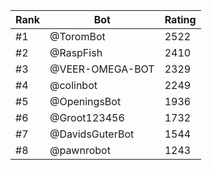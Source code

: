 Rank|Bot|Rating
---|---|---
#1|@ToromBot|2522
#2|@RaspFish|2410
#3|@VEER-OMEGA-BOT|2329
#4|@colinbot|2249
#5|@OpeningsBot|1936
#6|@Groot123456|1732
#7|@DavidsGuterBot|1544
#8|@pawnrobot|1243
